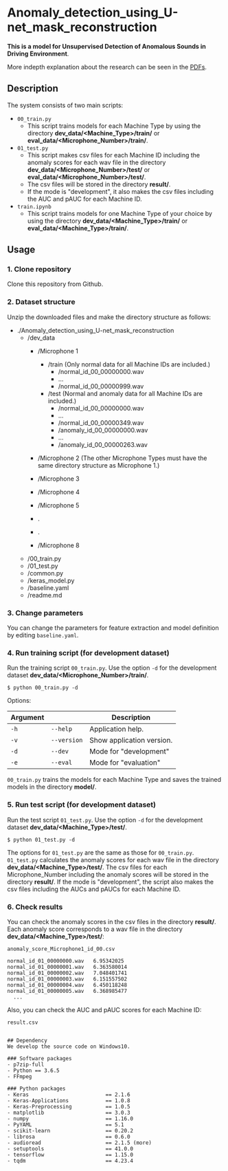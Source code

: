 # Anomaly_detection_using_U-net_mask_reconstruction
**This is a model for Unsupervised Detection of Anomalous Sounds in Driving Environment**. 

More indepth explanation about the research can be seen in the [PDFs](https://github.com/mraditya01/Anomaly_detection_using_U-net_mask_reconstruction/blob/main/pdf/Anomaly%20Detection%20in%20Driving%20Urban%20Soundscape.pdf).


## Description
The system consists of two main scripts:
- `00_train.py`
  - This script trains models for each Machine Type by using the directory **dev_data/<Machine_Type>/train/** or **eval_data/<Microphone_Number>/train/**.
- `01_test.py`
  - This script makes csv files for each Machine ID including the anomaly scores for each wav file in the directory **dev_data/<Microphone_Number>/test/** or **eval_data/<Microphone_Number>/test/**.
  - The csv files will be stored in the directory **result/**.
  - If the mode is "development", it also makes the csv files including the AUC and pAUC for each Machine ID. 
- `train.ipynb`
  - This script trains models for one Machine Type of your choice by using the directory **dev_data/<Machine_Type>/train/** or **eval_data/<Machine_Type>/train/**.

## Usage

### 1. Clone repository
Clone this repository from Github.

### 2. Dataset structure
Unzip the downloaded files and make the directory structure as follows:
- ./Anomaly_detection_using_U-net_mask_reconstruction
    - /dev_data
        - /Microphone 1
            - /train (Only normal data for all Machine IDs are included.)
                - /normal_id_00_00000000.wav
                - ...
                - /normal_id_00_00000999.wav
            - /test (Normal and anomaly data for all Machine IDs are included.)
                - /normal_id_00_00000000.wav
                - ...
                - /normal_id_00_00000349.wav
                - /anomaly_id_00_00000000.wav
                - ...
                - /anomaly_id_00_00000263.wav

        - /Microphone 2 (The other Microphone Types must have the same directory structure as Microphone 1.)
        - /Microphone 3
        - /Microphone 4
        - /Microphone 5
        - .
        - .
        - /Microphone 8
    - /00_train.py
    - /01_test.py
    - /common.py
    - /keras_model.py
    - /baseline.yaml
    - /readme.md

### 3. Change parameters
You can change the parameters for feature extraction and model definition by editing `baseline.yaml`.

### 4. Run training script (for development dataset)
Run the training script `00_train.py`. 
Use the option `-d` for the development dataset **dev_data/<Microphone_Number>/train/**.
```
$ python 00_train.py -d
```
Options:

| Argument                    |                                   | Description                                                  | 
| --------------------------- | --------------------------------- | ------------------------------------------------------------ | 
| `-h`                        | `--help`                          | Application help.                                            | 
| `-v`                        | `--version`                       | Show application version.                                    | 
| `-d`                        | `--dev`                           | Mode for "development"                                       |  
| `-e`                        | `--eval`                          | Mode for "evaluation"                                        | 

`00_train.py` trains the models for each Machine Type and saves the trained models in the directory **model/**.

### 5. Run test script (for development dataset)
Run the test script `01_test.py`.
Use the option `-d` for the development dataset **dev_data/<Machine_Type>/test/**.
```
$ python 01_test.py -d
```
The options for `01_test.py` are the same as those for `00_train.py`.
`01_test.py` calculates the anomaly scores for each wav file in the directory **dev_data/<Machine_Type>/test/**.
The csv files for each Microphone_Number including the anomaly scores will be stored in the directory **result/**.
If the mode is "development", the script also makes the csv files including the AUCs and pAUCs for each Machine ID. 

### 6. Check results
You can check the anomaly scores in the csv files in the directory **result/**.
Each anomaly score corresponds to a wav file in the directory **dev_data/<Machine_Type>/test/**:

`anomaly_score_Microphone1_id_00.csv`
```  
normal_id_01_00000000.wav	6.95342025
normal_id_01_00000001.wav	6.363580014
normal_id_01_00000002.wav	7.048401741
normal_id_01_00000003.wav	6.151557502
normal_id_01_00000004.wav	6.450118248
normal_id_01_00000005.wav	6.368985477
  ...
```

Also, you can check the AUC and pAUC scores for each Machine ID:

`result.csv`
```

## Dependency
We develop the source code on Windows10.

### Software packages
- p7zip-full
- Python == 3.6.5
- FFmpeg

### Python packages
- Keras                         == 2.1.6
- Keras-Applications            == 1.0.8
- Keras-Preprocessing           == 1.0.5
- matplotlib                    == 3.0.3
- numpy                         == 1.16.0
- PyYAML                        == 5.1
- scikit-learn                  == 0.20.2
- librosa                       == 0.6.0
- audioread                     == 2.1.5 (more)
- setuptools                    == 41.0.0
- tensorflow                    == 1.15.0
- tqdm                          == 4.23.4
